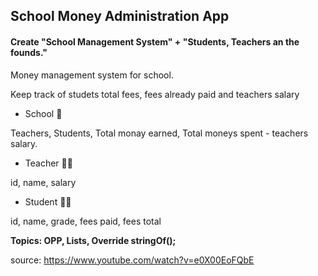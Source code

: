 ## School Money Administration App

#### Create "School Management System" + "Students, Teachers an the founds."

Money management system for school.

Keep track of studets total fees, fees already paid and teachers salary

* School 🏫

Teachers,
Students,
Total monay earned,
Total moneys spent - teachers salary.

* Teacher 👩‍🏫

id,
name,
salary

* Student  👩‍🎓

id,
name,
grade,
fees paid,
fees total

__Topics: OPP, Lists, Override stringOf();__

source: https://www.youtube.com/watch?v=e0X00EoFQbE
